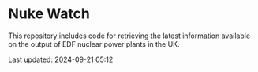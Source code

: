 # Nuke Watch

This repository includes code for retrieving the latest information available on the output of EDF nuclear power plants in the UK.

Last updated: 2024-09-21 05:12